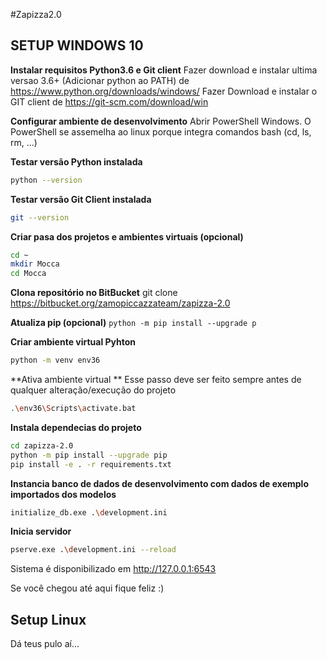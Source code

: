 #Zapizza2.0

SETUP WINDOWS 10
--

**Instalar requisitos Python3.6 e Git client**
Fazer download  e instalar ultima versao 3.6+ (Adicionar python ao PATH) de https://www.python.org/downloads/windows/
Fazer Download e instalar o GIT client de https://git-scm.com/download/win

**Configurar ambiente de desenvolvimento** 
Abrir PowerShell Windows. O PowerShell se assemelha ao linux porque integra comandos bash (cd, ls, rm, ...)

**Testar versão Python instalada**
```bash
python --version
```

**Testar versão Git Client instalada**
```bash
git --version
```

**Criar pasa dos projetos e ambientes virtuais (opcional)**
```bash
cd ~
mkdir Mocca
cd Mocca
```

**Clona repositório no BitBucket**
git clone https://bitbucket.org/zamopiccazzateam/zapizza-2.0

**Atualiza pip (opcional)**
`python -m pip install --upgrade p`

**Criar ambiente virtual Pyhton**
```bash
python -m venv env36
```

**Ativa ambiente virtual **
Esse passo deve ser feito sempre antes de qualquer alteração/execução do projeto
```bash
.\env36\Scripts\activate.bat
```

**Instala dependecias do projeto**
```bash
cd zapizza-2.0
python -m pip install --upgrade pip
pip install -e . -r requirements.txt
```

**Instancia banco de dados de desenvolvimento com dados de exemplo importados dos modelos**
```bash
initialize_db.exe .\development.ini
```

**Inicia servidor**
```bash
pserve.exe .\development.ini --reload
```

Sistema é disponibilizado em http://127.0.0.1:6543

Se você chegou até aqui fique feliz :)


Setup Linux
-----------------

Dá teus pulo aí...

